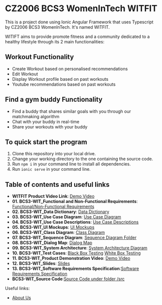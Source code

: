 # CZ2006 BCS3 WomenInTech WITFIT

This is a project done using Ionic Angular Framework that uses Typescript by CZ2006 BCS3 WomenInTech. It's named WITFIT.

WITIFT aims to provide promote fitness and a community dedicated to a healthy lifestyle through its 2 main functionalities:

## Workout Functionality
-  Create Workout based on personalised recommendations
-  Edit Workout
-  Display Workout profile based on past workouts
- Youtube recommendations based on past workouts

## Find a gym buddy Functionality
- Find a buddy that shares similar goals with you through our matchmaking algorithm
- Chat with your buddy in real-time
- Share your workouts with your buddy
 
 
## To quick start the program
1. Clone this repository into your local drive.
2. Change your working directory to the one containing the source code.
3. Run `npm i` in your command line to install all dependencies.
4. Run `ionic serve` in your command line.

## Table of contents and useful links
* **WITFIT Product Video Link**: [Demo Video](https://www.youtube.com/watch?v=EoKyog0QAvI) <br>
* **01. BCS3-WIT_Functional and Non-Functional Requirements**: [Functional/Non-Functional Requirements](https://github.com/suenalaba/womenintech/blob/main/docs/Lab%205%20Deliverables/%5BFINAL%5D%2001%20BCS3-WIT_Functional%2C%20Non-Functional%20Requirements.pdf)<br>
* **02. BCS3-WIT_Data Dictionary**: [Data Dictionary](https://github.com/suenalaba/womenintech/blob/main/docs/Lab%205%20Deliverables/%5BFINAL%5D%2002.%20BCS3-WIT_Data%20Dictionary.pdf)<br>
* **03. BCS3-WIT_Use Case Diagram**: [Use Case Diagram](https://github.com/suenalaba/womenintech/blob/main/docs/Lab%205%20Deliverables/%5BFINAL%5D%2003.%20BCS3-WIT_Use%20Case%20Diagram.pdf)<br>
* **04. BCS3-WIT_Use Case Descriptions**: [Use Case Descriptions](https://github.com/suenalaba/womenintech/blob/main/docs/Lab%205%20Deliverables/%5BFINAL%5D%2004.%20BCS3-WIT_Use%20Case%20Descriptions.pdf)<br>
* **05. BCS3-WIT_UI Mockups**: [UI Mockups](https://www.dropbox.com/s/lt3ys1oc4lxwyrq/%5BFINAL%5D%2005.%20BCS3-WIT_UI%20Mockups.pdf?dl=0)<br>
* **06. BCS3-WIT_Class Diagram**: [Class Diagram](https://github.com/suenalaba/womenintech/blob/main/docs/Lab%205%20Deliverables/%5BFINAL%5D%2006.%20BCS3-WIT_Class%20Diagram.pdf)<br>
* **07. BCS3-WIT_Sequence Diagram**: [Sequence Diagram Folder](https://github.com/suenalaba/womenintech/tree/main/docs/Lab%205%20Deliverables/Sequence%20Diagrams)<br>
* **08. BCS3-WIT_Dialog Map**: [Dialog Map](https://github.com/suenalaba/womenintech/blob/main/docs/Lab%205%20Deliverables/%5BFINAL%5D%2008.%20BCS3-WIT_Dialog%20Map.pdf)<br>
* **09. BCS3-WIT_System Architecture**: [System Architecture Diagram](https://github.com/suenalaba/womenintech/blob/main/docs/Lab%205%20Deliverables/%5BFINAL%5D%2009.%20BCS3-WIT_System%20Architecture.pdf)<br>
* **10. BCS3-WIT_Test Cases**: [Black Box Testing](https://github.com/suenalaba/womenintech/blob/main/docs/Lab%205%20Deliverables/Testing%20and%20Test%20Cases/BCS3-WIT%20Black%20Box%20Testing.pdf) [White Box Testing](https://github.com/suenalaba/womenintech/blob/main/docs/Lab%205%20Deliverables/Testing%20and%20Test%20Cases/BCS3-WIT%20White%20Box%20Testing.pdf)<br>
* **11. BCS3-WIT_Product Demonstration Video**: [Demo Video](https://www.youtube.com/watch?v=EoKyog0QAvI) <br>
* **12. BCS3-WIT_Slides**: [Slides](https://github.com/suenalaba/womenintech/blob/main/docs/Lab%205%20Deliverables/%5BFINAL%5D%2012.%20BCS3-WIT_Slides.pdf)<br>
* **13. BCS3-WIT_Software Requirements Specification**:[Software Requirements Specification]()<br>
* **BCS3-WIT_Source Code**:[Source Code under folder /src](https://github.com/suenalaba/womenintech)<br>

Useful links:
* [About Us](AboutUs.md)
